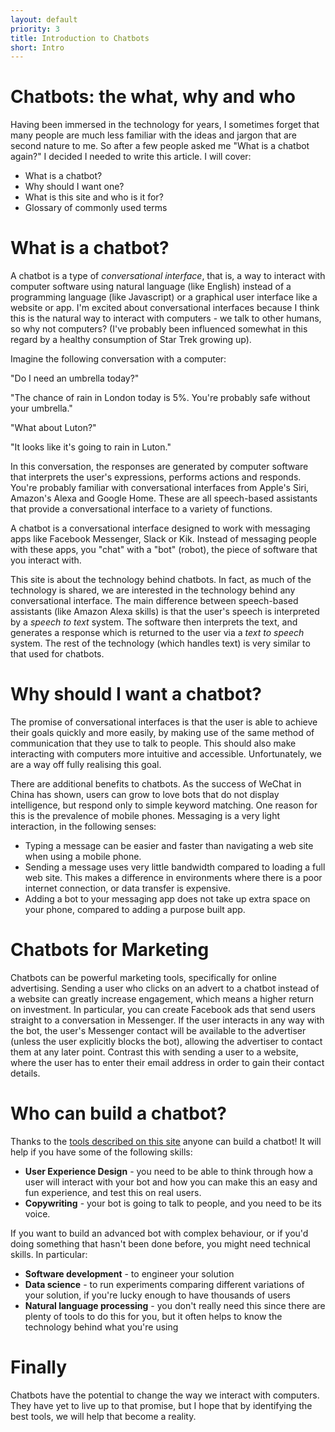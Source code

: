 ```yaml
---
layout: default
priority: 3
title: Introduction to Chatbots
short: Intro
---
```


Chatbots: the what, why and who
===============================

Having been immersed in the technology for years, I sometimes forget
that many people are much less familiar with the ideas and jargon that
are second nature to me. So after a few people asked me "What is a
chatbot again?" I decided I needed to write this article. I will
cover:

 - What is a chatbot?
 - Why should I want one?
 - What is this site and who is it for?
 - Glossary of commonly used terms

What is a chatbot?
==================

A chatbot is a type of _conversational interface_, that is, a way to
interact with computer software using natural language (like English)
instead of a programming language (like Javascript) or a graphical
user interface like a website or app. I'm excited about conversational
interfaces because I think this is the natural way to interact with
computers - we talk to other humans, so why not computers? (I've
probably been influenced somewhat in this regard by a healthy
consumption of Star Trek growing up).

Imagine the following conversation with a computer:

"Do I need an umbrella today?"

"The chance of rain in London today is 5%. You're probably safe
without your umbrella."

"What about Luton?"

"It looks like it's going to rain in Luton."

In this conversation, the responses are generated by computer software
that interprets the user's expressions, performs actions and
responds. You're probably familiar with conversational interfaces from
Apple's Siri, Amazon's Alexa and Google Home. These are all
speech-based assistants that provide a conversational interface to a
variety of functions.

A chatbot is a conversational interface designed to work with
messaging apps like Facebook Messenger, Slack or Kik. Instead of
messaging people with these apps, you "chat" with a "bot" (robot), the
piece of software that you interact with.

This site is about the technology behind chatbots. In fact, as much of
the technology is shared, we are interested in the technology behind
any conversational interface. The main difference between speech-based
assistants (like Amazon Alexa skills) is that the user's speech is
interpreted by a *speech to text* system. The software then interprets
the text, and generates a response which is returned to the user via a
*text to speech* system. The rest of the technology (which handles
text) is very similar to that used for chatbots.

Why should I want a chatbot?
============================

The promise of conversational interfaces is that the user is able to
achieve their goals quickly and more easily, by making use of the same
method of communication that they use to talk to people. This should
also make interacting with computers more intuitive and
accessible. Unfortunately, we are a way off fully realising this
goal.

There are additional benefits to chatbots. As the success of WeChat in
China has shown, users can grow to love bots that do not display
intelligence, but respond only to simple keyword matching. One reason
for this is the prevalence of mobile phones. Messaging is a very light
interaction, in the following senses:

 - Typing a message can be easier and faster than navigating a web
   site when using a mobile phone.
 - Sending a message uses very little bandwidth compared to loading a
   full web site. This makes a difference in environments where there
   is a poor internet connection, or data transfer is expensive.
 - Adding a bot to your messaging app does not take up extra space on
   your phone, compared to adding a purpose built app.

Chatbots for Marketing
======================

Chatbots can be powerful marketing tools, specifically for online
advertising. Sending a user who clicks on an advert to a chatbot
instead of a website can greatly increase engagement, which means a
higher return on investment. In particular, you can create Facebook
ads that send users straight to a conversation in Messenger. If the
user interacts in any way with the bot, the user's Messenger contact
will be available to the advertiser (unless the user explicitly blocks
the bot), allowing the advertiser to contact them at any later
point. Contrast this with sending a user to a website, where the user
has to enter their email address in order to gain their contact
details.

Who can build a chatbot?
========================

Thanks to the [tools described on this site](/) anyone can build a
chatbot! It will help if you have some of the following skills:

 - **User Experience Design** - you need to be able to think through how
   a user will interact with your bot and how you can make this an
   easy and fun experience, and test this on real users.
 - **Copywriting** - your bot is going to talk to people, and you
   need to be its voice.

If you want to build an advanced bot with complex behaviour, or if
you'd doing something that hasn't been done before, you might need
technical skills. In particular:

 - **Software development** - to engineer your solution
 - **Data science** - to run experiments comparing different
   variations of your solution, if you're lucky enough to have
   thousands of users
 - **Natural language processing** - you don't really need this
     since there are plenty of tools to do this for you, but it often
     helps to know the technology behind what you're using

Finally
=======

Chatbots have the potential to change the way we interact with
computers. They have yet to live up to that promise, but I hope that
by identifying the best tools, we will help that become a reality.
